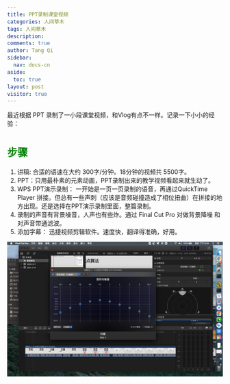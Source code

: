 ```yaml
---
title: PPT录制课堂视频
categories: 人间草木
tags: 人间草木
description: 
comments: true
author: Tang Qi
sidebar:
  nav: docs-cn
aside:
  toc: true
layout: post
visitor: true
---
```


最近根据 PPT 录制了一小段课堂视频，和Vlog有点不一样。记录一下小小的经验：

<!--more-->

# <font face="黑体" color=green size=5>步骤</font>

1.  讲稿:  合适的语速在大约  300字/分钟。18分钟的视频共 5500字。
2.  PPT：只用最朴素的元素动画，PPT录制出来的教学视频看起来就生动了。
3.  WPS PPT演示录制： 一开始是一页一页录制的语音，再通过QuickTime Player 拼接。但总有一些声刺（应该是音频碰撞造成了相位扭曲）在拼接的地方出现。还是选择在PPT演示录制里面，整篇录制。
4.  录制的声音有背景噪音，人声也有些炸。通过 Final Cut Pro 对做背景降噪 和 对声音带通滤波。
5.  添加字幕： 迅捷视频剪辑软件。速度快，翻译得准确，好用。



![代码结构](https://github.com/iqgnat/iqgnat.github.io/raw/master/assets/images/2021-03-11-PPT_to_video_recording/%E8%B0%83%E9%9F%B3%E9%83%A8%E5%88%86.png)